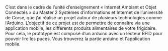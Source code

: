 C’est dans le cadre de l’unité d’enseignement « Internet Ambiant et Objet Connectés » du Master 2 Systèmes d’informations et Internet de l’université de Corse, que j’ai réalisé un projet autour de plusieurs technologies comme l’Arduino. L’objectif de ce projet est de permettre de connaître via une application mobile, les différents produits alimentaires de votre frigidaire. Pour cela, le prototype est composé d’un arduino avec un lecteur RFID pour pouvoir lire les puces. Vous trouverez la partie arduino et l'application mobile.
